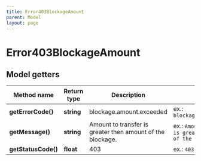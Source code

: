 ```yaml
---
title: Error403BlockageAmount
parent: Model
layout: page
---
```


# Error403BlockageAmount

## Model getters

Method name | Return type | Description | Notes
------------ | ------------- | ------------- | -------------
**getErrorCode()** | **string** | blockage.amount.exceeded | ex.: `blockage.amount.exceeded`
**getMessage()** | **string** | Amount to transfer is greater then amount of the blockage. | ex.: `Amount to transfer is greater then amount of the blockage.`
**getStatusCode()** | **float** | 403 | ex.: `403`

